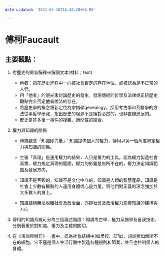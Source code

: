 ```yaml
---
date updated: '2021-05-10T16:42:28+08:00'

---
```


# 傅柯Faucault

## 主要觀點：

1.  對歷史的重新解釋來解讀文本(材料；text)

    -   他者：指在歷史進程中一向被社會否定的存在地位、或被認為是不正常的人們。
    -   用「他者」的眼光來討論歷史的發生，發現傳統的哲學及法律或正統歷史觀點完全否定他者說法的存在。
    -   將歷史學的概念重新定位為宗譜學genealogy，採用考古學和系譜學的方法從事哲學研究，指出歷史的起源不是絕對必然的，也非直線進展的。
    -   歷史是許多單一事件的複雜、適然性的結合。

2.  權力與知識的關係

	-   傳統觀念「知識即力量」：知識提供個人的權力，傅柯以另一個角度界定權力與知識的關係。

	-   主張「真理」是運用權力的結果，人只是權力的工具。認為權力製造社會真實、權力規定真理的範圍，權力的影響是無所不在的，權力決定知識範圍及發展方向。

	-   知識不是客觀的，知識不是文化中立的，知識是人類的智慧產品，知識是社會上少數有權勢的人運用身體或心靈力量，將他們對正義的理念強加於大多數人的身上。

	-   知識結構無法脫離社會及政治面，亦即社會及政治權力影響知識的建構與方向

3.  傅柯的知識系統可分為三個論述階段：知識考古學、權力系譜學及自我技術，分別著重於對知識、權力及主體的關切。

4.  在《規訓與懲罰》一書中，認為社會結構中(如學校、部隊)，規訓猶如無所不在的細胞，它不僅是個人生活行動中製造各種規則和節奏，並且也控制個人的身體。
